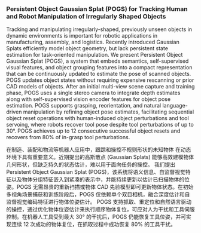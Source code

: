 ### Persistent Object Gaussian Splat (POGS) for Tracking Human and Robot Manipulation of Irregularly Shaped Objects

Tracking and manipulating irregularly-shaped, previously unseen objects in dynamic environments is important for robotic applications in manufacturing, assembly, and logistics. Recently introduced Gaussian Splats efficiently model object geometry, but lack persistent state estimation for task-oriented manipulation. We present Persistent Object Gaussian Splat (POGS), a system that embeds semantics, self-supervised visual features, and object grouping features into a compact representation that can be continuously updated to estimate the pose of scanned objects. POGS updates object states without requiring expensive rescanning or prior CAD models of objects. After an initial multi-view scene capture and training phase, POGS uses a single stereo camera to integrate depth estimates along with self-supervised vision encoder features for object pose estimation. POGS supports grasping, reorientation, and natural language-driven manipulation by refining object pose estimates, facilitating sequential object reset operations with human-induced object perturbations and tool servoing, where robots recover tool pose despite tool perturbations of up to 30°. POGS achieves up to 12 consecutive successful object resets and recovers from 80% of in-grasp tool perturbations.

在制造、装配和物流等机器人应用中，跟踪和操控不规则形状的未知物体 在动态环境下具有重要意义。近期提出的高斯散点 (Gaussian Splats) 能够高效建模物体几何形状，但缺乏持久的状态估计，难以用于面向任务的操控。
我们提出 Persistent Object Gaussian Splat (POGS)，该系统将语义信息、自监督视觉特征以及物体分组特征嵌入到紧凑的表示中，并能持续更新以估计已扫描物体的位姿。POGS 无需昂贵的重新扫描或物体 CAD 先验模型即可更新物体状态。在初始多视角场景捕获和训练阶段后，POGS 仅依赖单个双目相机，融合深度估计和自监督视觉编码特征进行物体位姿估计。
POGS 支持抓取、重定位和自然语言驱动的操控，通过优化物体位姿估计来执行顺序物体复位，可应对人为干扰和工具伺服控制。在机器人工具受到最大 30° 的干扰后，POGS 仍能恢复工具位姿，并可实现连续 12 次成功的物体复位，在抓取过程中成功恢复 80% 的工具干扰。
